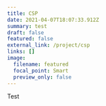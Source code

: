 ```yaml
---
title: CSP
date: 2021-04-07T18:07:33.912Z
summary: test
draft: false
featured: false
external_link: /project/csp
links: []
image:
  filename: featured
  focal_point: Smart
  preview_only: false
---
```

Test